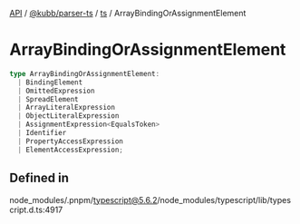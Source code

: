 [API](../../../../../packages.md) / [@kubb/parser-ts](../../../index.md) / [ts](../index.md) / ArrayBindingOrAssignmentElement

# ArrayBindingOrAssignmentElement

```ts
type ArrayBindingOrAssignmentElement: 
  | BindingElement
  | OmittedExpression
  | SpreadElement
  | ArrayLiteralExpression
  | ObjectLiteralExpression
  | AssignmentExpression<EqualsToken>
  | Identifier
  | PropertyAccessExpression
  | ElementAccessExpression;
```

## Defined in

node\_modules/.pnpm/typescript@5.6.2/node\_modules/typescript/lib/typescript.d.ts:4917
